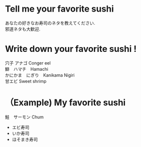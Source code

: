# Tell me your favorite sushi
あなたの好きなお寿司のネタを教えてください.</br>
邪道ネタも大歓迎.</br>

# Write down your favorite sushi !
穴子 アナゴ Conger eel</br>
鰤　ハマチ　Hamachi</br>
かにかま　にぎり　Kanikama Nigiri</br>
甘エビ Sweet shrimp</br>

# （Example) My favorite sushi
鮭　サーモン Chum</br>
- エビ寿司
- いか寿司
- ほそまき寿司